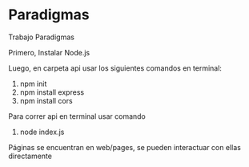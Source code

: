 # Paradigmas
Trabajo Paradigmas

Primero, Instalar Node.js

Luego, en carpeta api usar los siguientes comandos en terminal:
1. npm init
1. npm install express
1. npm install cors

Para correr api en terminal usar comando
1. node index.js

Páginas se encuentran en web/pages, se pueden interactuar con ellas directamente
